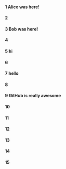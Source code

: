 #### 1 Alice was here!
#### 2
#### 3 Bob was here!
#### 4
#### 5 hi
#### 6
#### 7 hello
#### 8
#### 9 GitHub is really awesome 
#### 10
#### 11
#### 12
#### 13
#### 14
#### 15